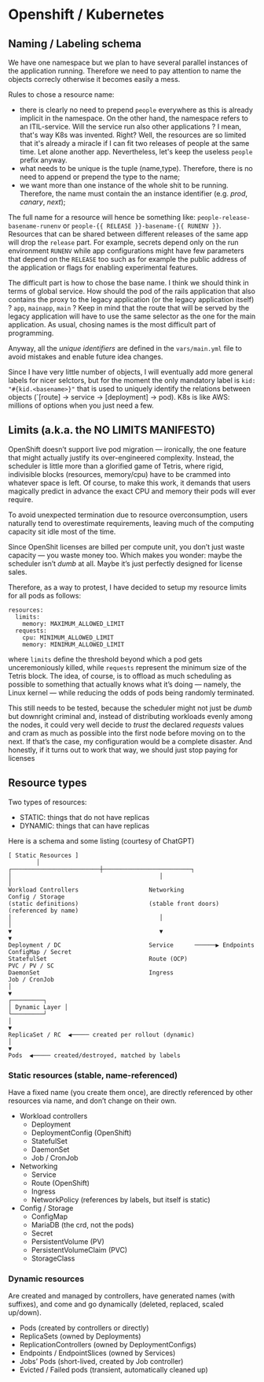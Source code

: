 # Openshift / Kubernetes

## Naming / Labeling schema
We have one namespace but we plan to have several parallel instances of the
application running. Therefore we need to pay attention to name the objects
correcly otherwise it becomes easily a mess.

Rules to chose a resource name:
 - there is clearly no need to prepend `people` everywhere as this is
   already implicit in the namespace. On the other hand, the namespace refers
   to an ITIL-service. Will the service run also other applications ? I mean,
   that's way K8s was invented. Right? Well, the resources are so limited that
   it's already a miracle if I can fit two releases of people at the same time.
   Let alone another app. Nevertheless, let's keep the useless `people` prefix anyway.
 - what needs to be unique is the tuple (name,type). Therefore, there is
   no need to append or prepend the type to the name;
 - we want more than one instance of the whole shit to be running. Therefore,
   the name must contain the an instance identifier (e.g. _prod_, _canary_, _next_);

The full name for a resource will hence be something like: `people-release-basename-runenv`
or `people-{{ RELEASE }}-basename-{{ RUNENV }}`. Resources that can be shared between
different releases of the same app will drop the `release` part. For example,
secrets depend only on the run environment `RUNENV` while app configurations might
have few parameters that depend on the `RELEASE` too such as for example the
public address of the application or flags for enabling experimental features.

The difficult part is how to chose the base name. I think we should think in
terms of global service. How should the pod of the rails application that also
contains the proxy to the legacy application (or the legacy application itself) ?
`app`, `mainapp`, `main` ? Keep in mind that the route that will be served by
the legacy application will have to use the same selector as the one for the
main application. As usual, chosing names is the most difficult part of programming.

Anyway, all the _unique identifiers_ are defined in the `vars/main.yml` file
to avoid mistakes and enable future idea changes.

Since I have very little number of objects, I will eventually add more general
labels for nicer selctors, but for the moment the only mandatory label is
`kid: "#{kid.<basename>}"` that is used to uniquely identify the relations
between objects (`[route] -> service -> [deployment] -> pod). K8s is like
AWS: millions of options when you just need a few.

## Limits (a.k.a. the NO LIMITS MANIFESTO)
OpenShift doesn’t support live pod migration — ironically, the one feature that
might actually justify its over-engineered complexity. Instead, the scheduler is
little more than a glorified game of Tetris, where rigid, indivisible blocks
(resources, memory/cpu) have to be crammed into whatever space is left. Of
course, to make this work, it demands that users magically predict in advance
the exact CPU and memory their pods will ever require.

To avoid unexpected termination due to resource overconsumption, users naturally
tend to overestimate requirements, leaving much of the computing capacity sit
idle most of the time.

Since OpenShit licenses are billed per compute unit, you don’t just waste
capacity — you waste money too. Which makes you wonder: maybe the scheduler
isn’t _dumb_ at all. Maybe it’s just perfectly designed for license sales.

Therefore, as a way to protest, I have decided to setup my resource limits
for all pods as follows:

```
resources:
  limits:
    memory: MAXIMUM_ALLOWED_LIMIT
  requests:
    cpu: MINIMUM_ALLOWED_LIMIT
    memory: MINIMUM_ALLOWED_LIMIT
```

where `limits` define the threshold beyond which a pod gets unceremoniously
killed, while `requests` represent the minimum size of the Tetris block.
The idea, of course, is to offload as much scheduling as possible to something
that actually knows what it’s doing — namely, the Linux kernel — while
reducing the odds of pods being randomly terminated.

This still needs to be tested, because the scheduler might not just be _dumb_
but downright criminal and, instead of distributing workloads evenly among the
nodes, it could very well decide to _trust_ the declared _requests_ values and
cram as much as possible into the first node before moving on to the next.
If that’s the case, my configuration would be a complete disaster. And honestly,
if it turns out to work that way, we should just stop paying for licenses

## Resource types
Two types of resources:
 - STATIC: things that do not have replicas
 - DYNAMIC:  things that can have replicas

Here is a schema and some listing (courtesy of ChatGPT)

```
[ Static Resources ]
        │
┌─────────────────────────┼─────────────────────────┐
│                                          │                                         │
Workload Controllers                    Networking                             Config / Storage
(static definitions)                    (stable front doors)                (referenced by name)
│                                          │                                         │
▼                                          ▼                                         ▼
Deployment / DC                         Service      ──────▶ Endpoints   ConfigMap / Secret
StatefulSet                             Route (OCP)                           PVC / PV / SC
DaemonSet                               Ingress
Job / CronJob
│
▼
┌─────────┐
│ Dynamic Layer │
└─────────┘
│
▼
ReplicaSet / RC  ◀───── created per rollout (dynamic)
│
▼
Pods  ◀───── created/destroyed, matched by labels
```

### Static resources (stable, name-referenced)
Have a fixed name (you create them once), are directly referenced by other
resources via name, and don’t change on their own.

 - Workload controllers
   * Deployment
   * DeploymentConfig (OpenShift)
   * StatefulSet
   * DaemonSet
   * Job / CronJob
 - Networking
   * Service
   * Route (OpenShift)
   * Ingress
   * NetworkPolicy (references by labels, but itself is static)
 - Config / Storage
   * ConfigMap
   * MariaDB (the crd, not the pods)
   * Secret
   * PersistentVolume (PV)
   * PersistentVolumeClaim (PVC)
   * StorageClass

### Dynamic resources
Are created and managed by controllers, have generated names (with suffixes),
and come and go dynamically (deleted, replaced, scaled up/down).

 - Pods (created by controllers or directly)
 - ReplicaSets (owned by Deployments)
 - ReplicationControllers (owned by DeploymentConfigs)
 - Endpoints / EndpointSlices (owned by Services)
 - Jobs’ Pods (short-lived, created by Job controller)
 - Evicted / Failed pods (transient, automatically cleaned up)
